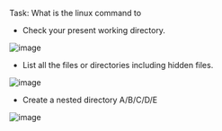 Task: What is the linux command to

- Check your present working directory.

![image](https://user-images.githubusercontent.com/117350787/226910023-d75282af-d09c-44b3-bf46-abb7ba3851c8.png)

- List all the files or directories including hidden files.

![image](https://user-images.githubusercontent.com/117350787/226910321-6bdf6d7c-58ce-4da2-83af-bfe6c7c183a0.png)

- Create a nested directory A/B/C/D/E

![image](https://user-images.githubusercontent.com/117350787/226910720-7985738b-61ae-401f-b29d-860e82cde294.png)






